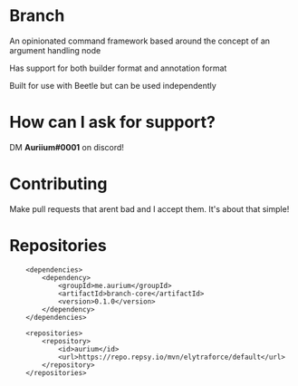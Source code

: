 # Branch

An opinionated command framework based around the concept of an argument handling node

Has support for both builder format and annotation format

Built for use with Beetle but can be used independently 

# How can I ask for support?

DM **Auriium#0001** on discord!

# Contributing

Make pull requests that arent bad and I accept them. It's about that simple!

# Repositories

```
    <dependencies>
        <dependency>
            <groupId>me.aurium</groupId>
            <artifactId>branch-core</artifactId>
            <version>0.1.0</version>
        </dependency>
    </dependencies>
```
```
    <repositories>
        <repository>
            <id>aurium</id>
            <url>https://repo.repsy.io/mvn/elytraforce/default</url>
        </repository>
    </repositories>
```

